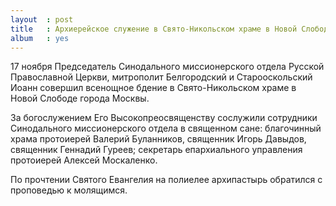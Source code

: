 ```yaml
---
layout  : post
title   : Архиерейское служение в Свято-Никольском храме в Новой Слободе
album   : yes
---
```


17 ноября Председатель Синодального миссионерского отдела Русской Православной Церкви, митрополит Белгородский и Старооскольский Иоанн совершил всенощное бдение в Свято-Никольском храме в Новой Слободе города Москвы.

За богослужением Его Высокопреосвященству сослужили сотрудники Синодального миссионерского отдела в священном сане: благочинный храма протоиерей Валерий Буланников, священник Игорь Давыдов, священник Геннадий Гуреев; секретарь епархиального управления протоиерей Алексей Москаленко.

По прочтении Святого Евангелия на полиелее архипастырь обратился с проповедью к молящимся.
